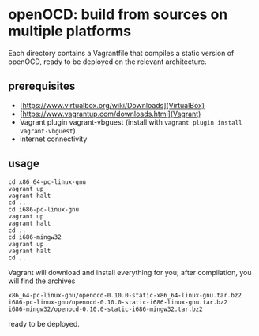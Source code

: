 # openOCD: build from sources on multiple platforms

Each directory contains a Vagrantfile that compiles a static version of openOCD, ready to be deployed on the relevant architecture.

## prerequisites

- [https://www.virtualbox.org/wiki/Downloads](VirtualBox)
- [https://www.vagrantup.com/downloads.html](Vagrant)
- Vagrant plugin vagrant-vbguest (install with ``vagrant plugin install vagrant-vbguest``)
- internet connectivity

## usage

```
cd x86_64-pc-linux-gnu
vagrant up
vagrant halt
cd ..
cd i686-pc-linux-gnu
vagrant up
vagrant halt
cd ..
cd i686-mingw32
vagrant up
vagrant halt
cd ..
```

Vagrant will download and install everything for you; after compilation, you will find the archives

```
x86_64-pc-linux-gnu/openocd-0.10.0-static-x86_64-linux-gnu.tar.bz2
i686-pc-linux-gnu/openocd-0.10.0-static-i686-linux-gnu.tar.bz2
i686-mingw32/openocd-0.10.0-static-i686-mingw32.tar.bz2
```

ready to be deployed.
